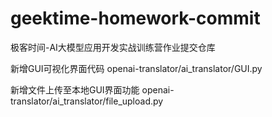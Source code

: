 # geektime-homework-commit
极客时间-AI大模型应用开发实战训练营作业提交仓库

新增GUI可视化界面代码
openai-translator/ai_translator/GUI.py

新增文件上传至本地GUI界面功能
openai-translator/ai_translator/file_upload.py
